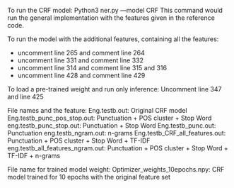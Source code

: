 To run the CRF model:
Python3 ner.py —model CRF
This command would run the general implementation with the features given in the reference code. 

To run the model with the additional features, containing all the features: 
- uncomment line 265 and comment line 264
- uncomment line 331 and comment line 332
- uncomment line 314 and comment line 315 and 316
- uncomment line 428 and comment line 429


To load a pre-trained weight and run only inference: 
Uncomment line 347 and line 425

File names and the feature: 
Eng.testb.out: Original CRF model
Eng.testb_punc_pos_stop.out: Punctuation + POS cluster + Stop Word
eng.testb_punc_stop.out: Punctuation + Stop Word
Eng.testb_punc.out: Punctuation
eng.testb_ngram.out: n-grams
Eng.testb_CRF_all_features.out: Punctuation + POS cluster + Stop Word + TF-IDF
eng.testb_all_features_ngram.out: Punctuation + POS cluster + Stop Word + TF-IDF + n-grams 


File name for trained model weight: 
Optimizer_weights_10epochs.npy: CRF model trained for 10 epochs with the original feature set
